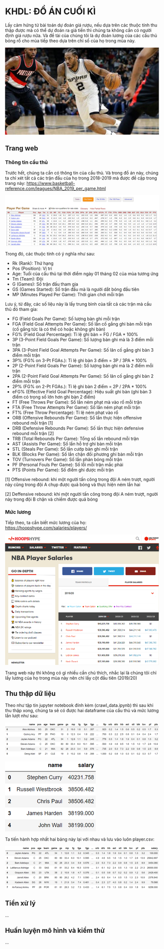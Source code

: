 # KHDL: ĐỒ ÁN CUỐI KÌ

Lấy cảm hứng từ bài toán dự đoán giá rượu, nếu dựa trên các thuộc tính thu thập được mà có thể dự đoán ra giá tiền thì chúng ta không cần có người định giá rượu nữa. Và đề tài của chúng tôi là dự đoán lương của các cầu thủ bóng rổ cho mùa tiếp theo dựa trên chỉ số của họ trong mùa này.

![alt text](https://github.com/linanthon/KHDL_DA/blob/master/Image_for_readme/basketball_wallpaper.jpg)

## Trang web

### Thông tin cầu thủ
Trước hết, chúng ta cần có thông tin của cầu thủ. Và trong đồ án này, chúng ta chỉ xét tất cả các trận đấu của họ trong 2018-2019 mà được đề cập trong trang này: https://www.basketball-reference.com/leagues/NBA_2019_per_game.html

![alt text](https://github.com/linanthon/KHDL_DA/blob/master/Image_for_readme/source_player.png)

Trong đó, các thuộc tính có ý nghĩa như sau:

  - Rk (Rank): Thứ hạng
  - Pos (Position): Vị trí
  - Age: Tuổi của cầu thủ tại thời điểm ngày 01 tháng 02 của mùa tương ứng    
  - Tm (Team): Đội    
  - G (Games): Số trận đấu tham gia    
  - GS (Games Started): Số trận đấu mà là người dắt bóng đầu tiên    
  - MP (Minutes Played Per Game): Thời gian chơi mỗi trận
  
Lưu ý, từ đây, các số liệu này là lấy trung bình của tất cả các trận mà cầu thủ đó tham gia:
  - FG (Field Goals Per Game): Số lượng bàn ghi mỗi trận
  - FGA (Field Goal Attempts Per Game): Số lần cố gắng ghi bàn mỗi trận (cố gắng tức là có thể có hoặc không ghi bàn)    
  - FG% (Field Goal Percentage): Tỉ lệ ghi bàn = FG / FGA * 100%
  - 3P (3-Point Field Goals Per Game): Số lượng bàn ghi mà là 3 điểm mỗi trận
  - 3PA (3-Point Field Goal Attempts Per Game): Số lân cố gắng ghi bàn 3 điểm mỗi trận
  - 3P% (FG% on 3-Pt FGAs.): Tỉ lệ ghi bàn 3 điểm = 3P / 3PA * 100%
  - 2P (2-Point Field Goals Per Game): Số lượng bàn ghi mà là 2 điểm mỗi trận
  - 2PA (2-Point Field Goal Attempts Per Game): Số lân cố gắng ghi bàn 2 điểm mỗi trận
  - 2P% (FG% on 2-Pt FGAs.): Tỉ lệ ghi bàn 2 điểm = 2P / 2PA * 100%
  - eFG% (Effective Field Goal Percentage): Hiệu suất ghi bàn (ghi bàn 3 điểm có trọng số lớn hơn ghi bàn 2 điểm)
  - FT (Free Throws Per Game): Số lần ném phạt mà vào rổ mỗi trận
  - FTA (Free Throw Attempts Per Game): Số lần ném phạt mỗi trận
  - FT% (Free Throw Percentage): Tỉ lệ ném phạt vào rổ
  - ORB (Offensive Rebounds Per Game): Số lần thực hiện offensive rebound mỗi trận [1]
  - DRB (Defensive Rebounds Per Game): Số lần thực hiện defensive rebound mỗi trận [2]
  - TRB (Total Rebounds Per Game): Tổng số lần rebound mỗi trận
  - AST (Assists Per Game): Số lần hỗ trợ ghi bàn mỗi trận
  - STL (Steals Per Game): Số lần cướp bàn ghi mỗi trận
  - BLK (Blocks Per Game): Số lần chặn đối phương ghi bàn mỗi trận
  - TOV (Turnovers Per Game): Số lần phản bóng mỗi trận
  - PF (Personal Fouls Per Game): Số lỗi mỗi trận mắc phải
  - PTS (Points Per Game): Số điểm ghi được mỗi trận

[1] Offensive rebound: khi một người tấn công trong đội A ném trượt, người này cũng trong đội A chụp được quả bóng và thực hiện ném lần hai

[2] Deffensive rebound: khi một người tấn công trong đội A ném trượt, người này trong đội B chặn và chiếm được quả bóng 

### Mức lương
Tiếp theo, ta cần biết mức lương của họ: https://hoopshype.com/salaries/players/

![alt text](https://github.com/linanthon/KHDL_DA/blob/master/Image_for_readme/source_salary.png)

Trang web này thì không có gì nhiều cần chú thích, nhắc lại là chúng tôi chỉ lấy lương của họ trong mùa này nên chỉ lấy cột đầu tiên (2019/20) 

## Thu thập dữ liệu

Theo như tập tin jupyter notebook đính kèm (crawl_data.ipynb) thì sau khi thu thập xong, chúng ta sẽ có được hai dataframe của cầu thủ và mức lương lần lượt như sau:

![alt text](https://github.com/linanthon/KHDL_DA/blob/master/Image_for_readme/data_frame_player.png)

![alt text](https://github.com/linanthon/KHDL_DA/blob/master/Image_for_readme/data_frame_salary.png)

Ta tiến hành hợp nhất hai bảng này lại với nhau và lưu vào luôn player.csv:

![alt text](https://github.com/linanthon/KHDL_DA/blob/master/Image_for_readme/player_salary_merged.png)

## Tiền xử lý

...

## Huấn luyện mô hình và kiểm thử

...
